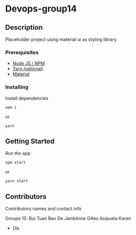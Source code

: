 # Devops-group14

## Description

Placeholder project using material ui as styling library.

### Prerequisites

-   [Node JS / NPM](https://nodejs.org/en/)
-   [Yarn (optional)](https://yarnpkg.com/)
-   [Material](https://material-components.github.io/material-components-web-catalog/#/)

### Installing

Install dependencies

```
npm i
```

or

```
yarn
```

## Getting Started

Run the app

```
npm start
```

or

```
yarn start
```

## Contributors

Contributors names and contact info

Groupe 15:
Bui Tuan Bao
De Jamblinne Gilles
Asipuela Karen

-   Dls
